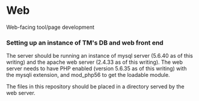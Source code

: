# Web
Web-facing tool/page development

### Setting up an instance of TM's DB and web front end

The server should be running an instance of mysql server (5.6.40 as of this writing) and the apache web server (2.4.33 as of this writing).  The web server needs to have PHP enabled (version 5.6.35 as of this writing) with the mysqli extension, and mod_php56 to get the loadable module.

The files in this repository should be placed in a directory served by the web server.
